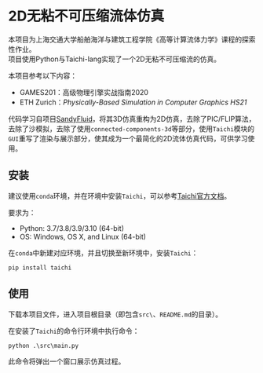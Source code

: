 # 2D无粘不可压缩流体仿真

本项目为上海交通大学船舶海洋与建筑工程学院《高等计算流体力学》课程的探索性作业。  
项目使用Python与Taichi-lang实现了一个2D无粘不可压缩流的仿真。

本项目参考以下内容：
- GAMES201：高级物理引擎实战指南2020
- ETH Zurich：*Physically-Based Simulation in Computer Graphics HS21*

代码学习自项目[SandyFluid](https://github.com/ethz-pbs21/SandyFluid)，将其3D仿真重构为2D仿真，去除了PIC/FLIP算法，去除了沙模拟，去除了使用`connected-components-3d`等部分，使用`Taichi`模块的`GUI`重写了渲染与展示部分，使其成为一个最简化的2D流体仿真代码，可供学习使用。

## 安装

建议使用`conda`环境，并在环境中安装`Taichi`，可以参考[Taichi官方文档](https://docs.taichi-lang.org/)。

要求为：
- Python: 3.7/3.8/3.9/3.10 (64-bit)
- OS: Windows, OS X, and Linux (64-bit)

在`conda`中新建对应环境，并且切换至新环境中，安装`Taichi`：

```
pip install taichi
```

## 使用
下载本项目文件，进入项目根目录（即包含`src\`、`README.md`的目录）。

在安装了`Taichi`的命令行环境中执行命令：

```
python .\src\main.py
```

此命令将弹出一个窗口展示仿真过程。
